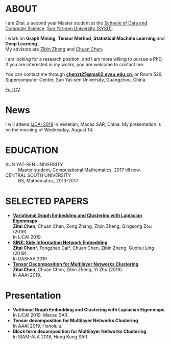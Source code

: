 
<!-- ## Welcome to GitHub Pages

You can use the [editor on GitHub](https://github.com/ZitaiChen/zitaichen.github.com/edit/master/index.md) to maintain and preview the content for your website in Markdown files.

Whenever you commit to this repository, GitHub Pages will run [Jekyll](https://jekyllrb.com/) to rebuild the pages in your site, from the content in your Markdown files.

### Markdown

Markdown is a lightweight and easy-to-use syntax for styling your writing. It includes conventions for

```markdown
Syntax highlighted code block

# Header 1
## Header 2
### Header 3

- Bulleted
- List

1. Numbered
2. List

**Bold** and _Italic_ and `Code` text

[Link](url) and ![Image](src)
```

For more details see [GitHub Flavored Markdown](https://guides.github.com/features/mastering-markdown/).

### Jekyll Themes

Your Pages site will use the layout and styles from the Jekyll theme you have selected in your [repository settings](https://github.com/ZitaiChen/zitaichen.github.com/settings). The name of this theme is saved in the Jekyll `_config.yml` configuration file.

### Support or Contact

Having trouble with Pages? Check out our [documentation](https://help.github.com/categories/github-pages-basics/) or [contact support](https://github.com/contact) and we’ll help you sort it out.
-->


# ABOUT
I am Zitai, a second year Master student at the [Schoole of Data and Computer Science](http://sdcs.sysu.edu.cn/), [Sun Yat-sen University (SYSU)](http://www.sysu.edu.cn/2012/en/index.htm). 

I work on **Graph Mining**, **Tensor Method**, **Statistical Machine Learning** and **Deep Learning**.  
My advisors are [Zibin Zheng](http://www.zibinzheng.com/home) and [Chuan Chen](https://chuanchen.weebly.com/).

I am looking for a research position, and I am more willing to pursue a PhD. If you are interested in my works, you are welcome to contact me.

You can contact me through **chenzt25@mail2.sysu.edu.cn**, or Room 529, Supercomputer Center, Sun Yat-sen University, Guangzhou, China.

[Full CV](https://zitaichen.github.io/CV.pdf)

# News

I will attend [IJCAI 2019](https://ijcai19.org/) in Venetian, Macao SAR, China. My presentation is on the morning of Wednesday, August 14.

# EDUCATION

<dl>
 <dt>SUN YAT-SEN UNIVERSITY</dt>
 <dd>Master student, Computational Mathematics, 2017 till now.</dd>
 <dt>CENTRAL SOUTH UNIVERSITY</dt>
 <dd>BS, Mathematics, 2013-2017.</dd>
</dl>
 
 
 
# SELECTED PAPERS

* **[Variational Graph Embedding and Clustering with Laplacian Eigenmaps](https://www.ijcai.org/proceedings/2019/297)**  
 **Zitai Chen**, Chuan Chen, Zong Zhang, Zibin Zheng, Qingsong Zou (2019).  
 In IJCAI 2019. 
* **[SINE: Side Information Network Embedding](https://link.springer.com/chapter/10.1007\%2F978-3-030-18576-3_41)**  
 **Zitai Chen**\*, Tongzhao Cai\*, Chuan Chen, Zibin Zheng, Guohui Ling (2019).  
 In DASFAA 2019.
* **[Tensor Decomposition for Multilayer Networks Clustering](https://aaai.org/ojs/index.php/AAAI/article/view/4211)**      
 **Zitai Chen**, Chuan Chen, Zibin Zheng, Yi Zhu (2019).  
 In AAAI 2019. 

# Presentation

* **Vatitional Graph Embedding and Clustering with Laplacian Eigenmaps**  
In IJCAI 2019, Macau SAR.   
* **Tensor decomposition for Multilayer Networks Clustering**  
In AAAI 2019, Honolulu.  
* **Block term decomposition for Multilayer Networks Clustering**  
In SIAM-ALA 2018, Hong Kong SAR.  


